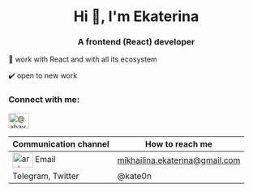 <h1 align="center">Hi 👋, I'm Ekaterina</h1>
<h3 align="center">A frontend (React) developer</h3>

🔭 work with React and with all its ecosystem 

✔️ open to new work

 <h3 align="left">Connect with me:</h3>
<p align="left">

<a href="https://medium.com/@abayew-arslan" target="blank"><img align="center" src="https://raw.githubusercontent.com/rahuldkjain/github-profile-readme-generator/master/src/images/icons/Social/medium.svg" alt="@abayew-arslan" height="30" width="40" /></a>
</p>

| Сommunication channel  | How to reach me |
| ------------- | ------------- |
| <a href="https://linkedin.com/in/arslan-abayev-addtvb" target="blank"><img align="center" src="https://raw.githubusercontent.com/rahuldkjain/github-profile-readme-generator/master/src/images/icons/Social/linked-in-alt.svg" alt="arslan-abayev-addtvb" height="30" width="40" /></a> Email  | mikhailina.ekaterina@gmail.com  |
| Telegram, Twitter  | @kate0n  |

<!---- - ⚡ Fun fact: ... -->

<!---- 🤔 📫 I’m looking for help with ...-->
<!--- 🔭 I’m currently working on ...-->
<!--- 👯 I’m looking to collaborate on ...-->
